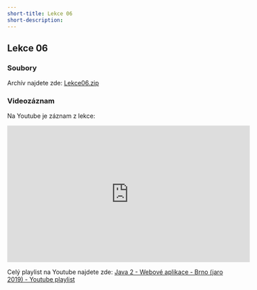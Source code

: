 ```yaml
---
short-title: Lekce 06
short-description: 
---
```

Lekce 06
-------------------------------------------

### Soubory

Archív najdete zde: [Lekce06.zip](/data/2019-jaro/java2/Lekce06.zip)


### Videozáznam

Na Youtube je záznam z lekce:

<iframe width="560" height="315"
	src="https://www.youtube.com/embed/HHWL4ByVWkQ"
	frameborder="0"
	allowfullscreen></iframe>

Celý playlist na Youtube najdete zde:
[Java 2 - Webové aplikace - Brno (jaro 2019) - Youtube playlist](https://www.youtube.com/playlist?list=PLTCx5oiCrIJ7I5m_zJtjZoLS-pxSi859Z)

